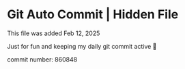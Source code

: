 # Git Auto Commit | Hidden File

This file was added Feb 12, 2025

Just for fun and keeping my daily git commit active 🤪

commit number: 860848
